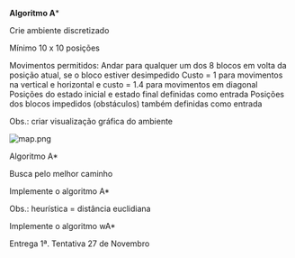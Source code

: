 **Algoritmo A***

Crie ambiente discretizado

Mínimo 10 x 10 posições

Movimentos permitidos: 
Andar para qualquer um dos 8 blocos em volta da posição atual, se o bloco estiver desimpedido
Custo = 1 para movimentos na vertical e horizontal e custo = 1.4 para movimentos em diagonal 
Posições do estado inicial e estado final definidas como entrada
Posições dos blocos impedidos (obstáculos) também definidas como entrada

Obs.: criar visualização gráfica do ambiente

![map.png](https://bitbucket.org/repo/L9bLnK/images/2448101219-map.png)

Algoritmo A*

Busca pelo melhor caminho

Implemente o algoritmo A*

Obs.: heurística = distância euclidiana


Implemente o algoritmo wA*


Entrega 1ª. Tentativa 27 de Novembro